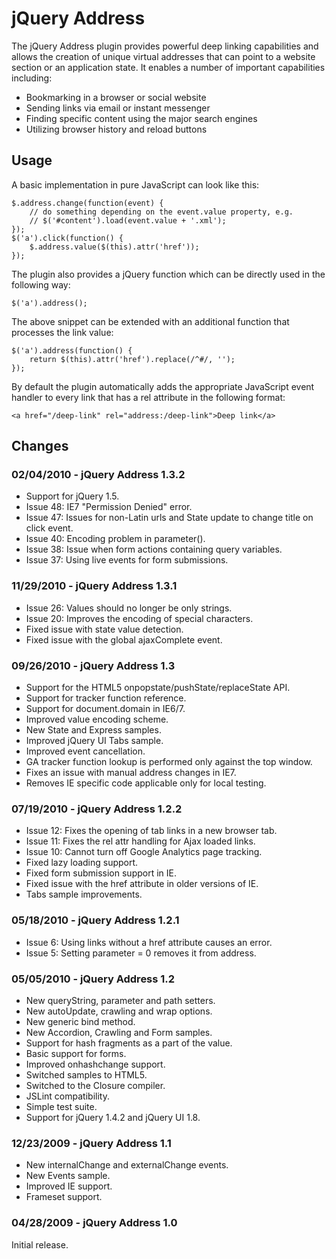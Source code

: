# jQuery Address

The jQuery Address plugin provides powerful deep linking capabilities and allows the 
creation of unique virtual addresses that can point to a website section or an 
application state. It enables a number of important capabilities including:

* Bookmarking in a browser or social website
* Sending links via email or instant messenger
* Finding specific content using the major search engines
* Utilizing browser history and reload buttons

## Usage

A basic implementation in pure JavaScript can look like this:

    $.address.change(function(event) {  
        // do something depending on the event.value property, e.g.  
        // $('#content').load(event.value + '.xml');  
    });  
    $('a').click(function() {  
        $.address.value($(this).attr('href'));  
    });  

The plugin also provides a jQuery function which can be directly used in the following way:

    $('a').address();  

The above snippet can be extended with an additional function that processes the link value:

    $('a').address(function() {  
        return $(this).attr('href').replace(/^#/, '');  
    });  

By default the plugin automatically adds the appropriate JavaScript event handler to every 
link that has a rel attribute in the following format:

    <a href="/deep-link" rel="address:/deep-link">Deep link</a> 

## Changes

### 02/04/2010 - jQuery Address 1.3.2

- Support for jQuery 1.5.
- Issue 48: IE7 "Permission Denied" error.
- Issue 47: Issues for non-Latin urls and State update to change title on click event.
- Issue 40: Encoding problem in parameter().
- Issue 38: Issue when form actions containing query variables.
- Issue 37: Using live events for form submissions.

### 11/29/2010 - jQuery Address 1.3.1

- Issue 26: Values should no longer be only strings.
- Issue 20: Improves the encoding of special characters.
- Fixed issue with state value detection.
- Fixed issue with the global ajaxComplete event.

### 09/26/2010 - jQuery Address 1.3

- Support for the HTML5 onpopstate/pushState/replaceState API.
- Support for tracker function reference.
- Support for document.domain in IE6/7.
- Improved value encoding scheme.
- New State and Express samples.
- Improved jQuery UI Tabs sample.
- Improved event cancellation.
- GA tracker function lookup is performed only against the top window.
- Fixes an issue with manual address changes in IE7.
- Removes IE specific code applicable only for local testing.

### 07/19/2010 - jQuery Address 1.2.2

- Issue 12: Fixes the opening of tab links in a new browser tab.
- Issue 11: Fixes the rel attr handling for Ajax loaded links.
- Issue 10: Cannot turn off Google Analytics page tracking.
- Fixed lazy loading support.
- Fixed form submission support in IE.
- Fixed issue with the href attribute in older versions of IE.
- Tabs sample improvements.

### 05/18/2010 - jQuery Address 1.2.1

- Issue 6: Using links without a href attribute causes an error.
- Issue 5: Setting parameter = 0 removes it from address.

### 05/05/2010 - jQuery Address 1.2

- New queryString, parameter and path setters.
- New autoUpdate, crawling and wrap options.
- New generic bind method.
- New Accordion, Crawling and Form samples.
- Support for hash fragments as a part of the value.
- Basic support for forms.
- Improved onhashchange support.
- Switched samples to HTML5.
- Switched to the Closure compiler.
- JSLint compatibility.
- Simple test suite.
- Support for jQuery 1.4.2 and jQuery UI 1.8.

### 12/23/2009 - jQuery Address 1.1

- New internalChange and externalChange events.
- New Events sample.
- Improved IE support.
- Frameset support.

### 04/28/2009 - jQuery Address 1.0

Initial release.
